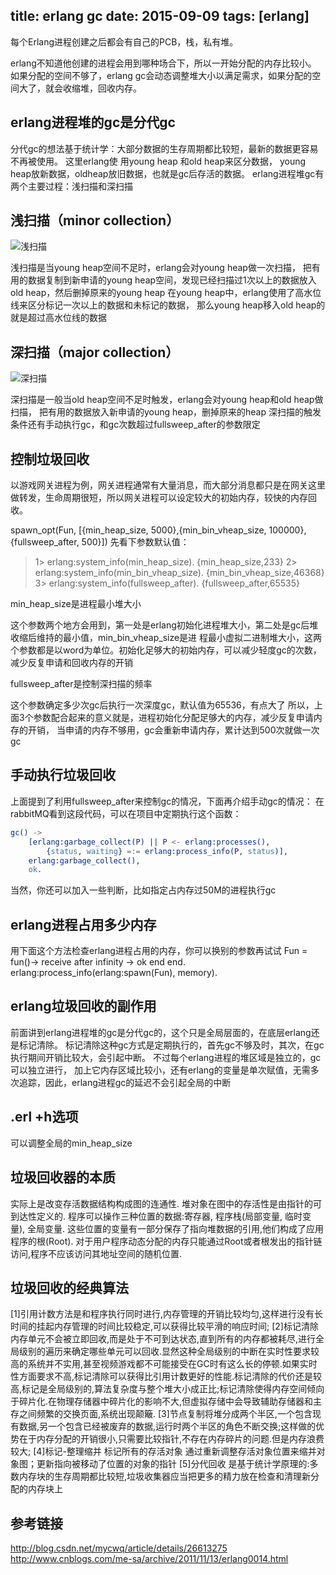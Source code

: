 ﻿title: erlang gc 
date: 2015-09-09
tags: [erlang]
---
每个Erlang进程创建之后都会有自己的PCB，栈，私有堆。
<!--more-->
erlang不知道他创建的进程会用到哪种场合下，所以一开始分配的内存比较小。
如果分配的空间不够了，erlang gc会动态调整堆大小以满足需求，如果分配的空间大了，就会收缩堆，回收内存。

## erlang进程堆的gc是分代gc
分代gc的想法基于统计学：大部分数据的生存周期都比较短，最新的数据更容易不再被使用。
这里erlang使 用young heap 和old heap来区分数据，
young heap放新数据，oldheap放旧数据，也就是gc后存活的数据。
erlang进程堆gc有两个主要过程：浅扫描和深扫描

## 浅扫描（minor collection）
![浅扫描](/pics/erlang_gc_shallow.png)

浅扫描是当young heap空间不足时，erlang会对young heap做一次扫描，
把有用的数据复制到新申请的young heap空间，发现已经扫描过1次以上的数据放入old heap，然后删掉原来的young heap
在young heap中，erlang使用了高水位线来区分标记一次以上的数据和未标记的数据，
那么young heap移入old heap的就是超过高水位线的数据

## 深扫描（major collection）
![深扫描](/pics/erlang_gc_deep.png)

深扫描是一般当old heap空间不足时触发，erlang会对young heap和old heap做扫描，
把有用的数据放入新申请的young heap，删掉原来的heap
深扫描的触发条件还有手动执行gc，和gc次数超过fullsweep_after的参数限定

## 控制垃圾回收
以游戏网关进程为例，网关进程通常有大量消息，而大部分消息都只是在网关这里做转发，生命周期很短，所以网关进程可以设定较大的初始内存，较快的内存回收。

spawn_opt(Fun, [{min_heap_size, 5000},{min_bin_vheap_size, 100000},{fullsweep_after, 500}])
先看下参数默认值：
> 1> erlang:system_info(min_heap_size).
> {min_heap_size,233}
> 2> erlang:system_info(min_bin_vheap_size).
> {min_bin_vheap_size,46368}
> 3> erlang:system_info(fullsweep_after).
> {fullsweep_after,65535}

min_heap_size是进程最小堆大小

这个参数两个地方会用到，第一处是erlang初始化进程堆大小，第二处是gc后堆收缩后维持的最小值，min_bin_vheap_size是进 程最小虚拟二进制堆大小，这两个参数都是以word为单位。初始化足够大的初始内存，可以减少轻度gc的次数，减少反复申请和回收内存的开销

fullsweep_after是控制深扫描的频率

这个参数确定多少次gc后执行一次深度gc，默认值为65536，有点大了
所以，上面3个参数配合起来的意义就是，进程初始化分配足够大的内存，减少反复申请内存的开销，
当申请的内存不够用，gc会重新申请内存，累计达到500次就做一次gc

## 手动执行垃圾回收
上面提到了利用fullsweep_after来控制gc的情况，下面再介绍手动gc的情况：
在rabbitMQ看到这段代码，可以在项目中定期执行这个函数：
```erlang
gc() ->
    [erlang:garbage_collect(P) || P <- erlang:processes(), 
        {status, waiting} =:= erlang:process_info(P, status)],
    erlang:garbage_collect(),
    ok.
```
当然，你还可以加入一些判断，比如指定占内存过50M的进程执行gc

## erlang进程占用多少内存
用下面这个方法检查erlang进程占用的内存，你可以换别的参数再试试
Fun = fun()-> receive after infinity -> ok end end.
erlang:process_info(erlang:spawn(Fun), memory).

## erlang垃圾回收的副作用
前面讲到erlang进程堆的gc是分代gc的，这个只是全局层面的，在底层erlang还是标记清除。
标记清除这种gc方式是定期执行的，首先gc不够及时，其次，在gc执行期间开销比较大，会引起中断。
不过每个erlang进程的堆区域是独立的，gc可以独立进行，
加上它内存区域比较小，还有erlang的变量是单次赋值，无需多次追踪，因此，erlang进程gc的延迟不会引起全局的中断

## .erl +h选项
可以调整全局的min_heap_size

## 垃圾回收器的本质
实际上是改变存活数据结构构成图的连通性.
堆对象在图中的存活性是由指针的可到达性定义的.
程序可以操作三种位置的数据:寄存器, 程序栈(局部变量, 临时变量), 全局变量.
这些位置的变量有一部分保存了指向堆数据的引用,他们构成了应用程序的根(Root).
对于用户程序动态分配的内存只能通过Root或者根发出的指针链访问,程序不应该访问其地址空间的随机位置.

## 垃圾回收的经典算法
[1]引用计数方法是和程序执行同时进行,内存管理的开销比较均匀,这样进行没有长时间的挂起内存管理的时间比较稳定,可以获得比较平滑的响应时间;
[2]标记清除 内存单元不会被立即回收,而是处于不可到达状态,直到所有的内存都被耗尽,进行全局级别的遍历来确定哪些单元可以回收.显然这种全局级别的中断在实时性要求较高的系统并不实用,甚至视频游戏都不可能接受在GC时有这么长的停顿.如果实时性方面要求不高,标记清除可以获得比引用计数更好的性能.标记清除的代价还是较高,标记是全局级别的,算法复杂度与整个堆大小成正比;标记清除使得内存空间倾向于碎片化.在物理存储器中碎片化的影响不大,但虚拟存储中会导致辅助存储器和主存之间频繁的交换页面,系统出现颠簸.
[3]节点复制将堆分成两个半区,一个包含现有数据,另一个包含已经被废弃的数据,运行时两个半区的角色不断交换;这样做的优势在于内存分配的开销很小,只需要比较指针,不存在内存碎片的问题.但是内存浪费较大;
[4]标记-整理缩并 标记所有的存活对象 通过重新调整存活对象位置来缩并对象图；更新指向被移动了位置的对象的指针
[5]分代回收 是基于统计学原理的:多数内存块的生存周期都比较短,垃圾收集器应当把更多的精力放在检查和清理新分配的内存块上 

## 参考链接
http://blog.csdn.net/mycwq/article/details/26613275
http://www.cnblogs.com/me-sa/archive/2011/11/13/erlang0014.html

